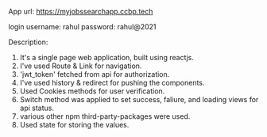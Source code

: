 App url: https://myjobssearchapp.ccbp.tech

login username: rahul
password: rahul@2021

Description:

1) It's a single page web application, built using reactjs.
2) I've used Route & Link for navigation.
3) 'jwt_token' fetched from api for authorization.
4) I've used history & redirect for pushing the components.
5) Used Cookies methods for user verification.
6) Switch method was applied to set success, faliure, and loading views for api status.
7) various other npm third-party-packages were used.
8) Used state for storing the values.
